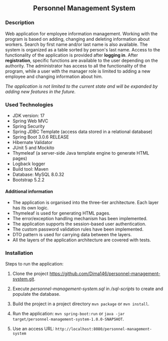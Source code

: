 <h2 align="center">Personnel Management System</h2>

### Description
Web application for employee information management. Working with the program is based on adding, changing and deleting information about workers. Search by first name and/or last name is also available. The system is organized as a table sorted by person's last name. Access to the functionality of the application is provided after **logging in**.
After **registration**, specific functions are available to the user depending on the authority.
The administrator has access to all the functionality of the program, while a user with the manager role is limited to adding a new employee and changing information about him.

*The application is not limited to the current state and will be expanded by adding new features in the future.*

### Used Technologies

* JDK version: 17
* Spring Web MVC
* Spring Security
* Spring JDBC Template (access data stored in a relational database)
* Spring Boot 3.0.6 RELEASE
* Hibernate Validator
* JUnit 5 and Mockito
* Thymeleaf (a server-side Java template engine to generate HTML pages)
* Logback logger
* Build tool: Maven
* Database: MySQL 8.0.32
* Bootstrap 5.2.2

#### Additional information
* The application is organised into the three-tier architecture. Each layer has its own logic.
* Thymeleaf is used for generating HTML pages.
* The error/exception handling mechanism has been implemented.
* The application supports the session-based user authentication.
* The custom password validation rules have been implemented.
* DTO pattern is used for carrying data between the layers.
* All the layers of the application architecture are covered with tests.

### Installation
Steps to run the application:
1. Clone the project https://github.com/Dima146/personnel-management-system.git.

2. Execute *personnel-management-system.sql* in */sql-scripts* to create and populate the database.

3. Build the project in a project directory `mvn package` or `mvn install`.

4. Run the application: `mvn spring-boot:run` or `java -jar target/personnel-management-system-1.0.0-SNAPSHOT`.

5. Use an access URL: `http://localhost:8080/personnel-management-system`